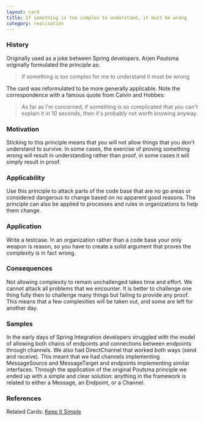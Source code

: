 ```yaml
---
layout: card
title: If something is too complex to understand, it must be wrong
category: realisation
---
```


### History

Originally used as a joke between Spring developers. Arjen Poutsma originally formulated the principle as:

> If something is too complex for me to understand it must be wrong

The card was reformulated to be more generally applicable. Note the correspondence with a famous quote from Calvin and Hobbes:

> As far as I'm concerned, if something is so complicated that you can't explain it in 10 seconds, then it's probably not worth knowing anyway.

### Motivation

Sticking to this principle means that you will not allow things that you don't understand to survive. In some cases, the exercise of proving something wrong will result in understanding rather than proof, in some cases it will simply result in proof.

### Applicability

Use this principle to attack parts of the code base that are no go areas or considered dangerous to change based on no apparent good reasons. The principle can also be applied to processes and rules in organizations to help them change.

### Application

Write a testcase. In an organization rather than a code base your only weapon is reason, so you have to create a solid argument that proves the complexity is in fact wrong.

### Consequences

Not allowing complexity to remain unchallenged takes time and effort. We cannot attack all problems that we encounter. It is better to challenge one thing fully then to challenge many things but failing to provide any proof. This means that a few complexities will be taken out, and some are left for another day.

### Samples

In the early days of Spring Integration developers struggled with the model of allowing both chains of endpoints and connections between endpoints through channels. We also had DirectChannel that worked both ways (send and receive). This meant that we had channels implementing MessageSource and MessageTarget and endpoints implementing similar interfaces. Through the application of the original Poutsma principle we ended up with a simple and clear solution: anything in the framework is related to either a Message, an Endpoint, or a Channel.

### References

Related Cards: [Keep It Simple](kiss)



